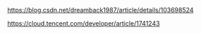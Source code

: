 https://blog.csdn.net/dreamback1987/article/details/103698524

https://cloud.tencent.com/developer/article/1741243